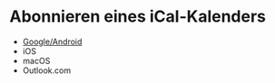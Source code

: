 # Abonnieren eines iCal-Kalenders 

- [Google/Android](DE/GoogleAndroid.md)
- iOS
- macOS
- Outlook.com
